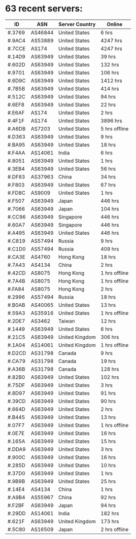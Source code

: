 # 63 recent servers:

| ID | ASN | Server Country | Online |
| ------ | ------ | ------ | ------ |
| #.3769 | AS46844 | United States | 6 hrs |
| #.9AC4 | AS53889 | United States | 4247 hrs |
| #.7CCE | AS174 | United States | 4247 hrs |
| #.14D9 | AS63949 | United States | 39 hrs |
| #.602D | AS63949 | United States | 132 hrs |
| #.9701 | AS63949 | United States | 106 hrs |
| #.6D9C | AS63949 | United States | 1412 hrs |
| #.7B5B | AS63949 | United States | 414 hrs |
| #.512C | AS63949 | United States | 94 hrs |
| #.6EF8 | AS63949 | United States | 22 hrs |
| #.E6AF | AS174 | United States | 2 hrs |
| #.4F1F | AS174 | United States | 3896 hrs |
| #.A6DB | AS7203 | United States | 5 hrs offline |
| #.D363 | AS63949 | United States | 9 hrs |
| #.BA95 | AS63949 | United States | 18 hrs |
| #.F4AA | AS14061 | India | 6 hrs |
| #.8051 | AS63949 | United States | 1 hrs |
| #.3EB4 | AS63949 | United States | 56 hrs |
| #.DF83 | AS37963 | China | 34 hrs |
| #.F803 | AS63949 | United States | 67 hrs |
| #.FD8C | AS9009 | United States | 1 hrs |
| #.F507 | AS63949 | Japan | 446 hrs |
| #.7066 | AS63949 | Japan | 104 hrs |
| #.CC96 | AS63949 | Singapore | 446 hrs |
| #.60A7 | AS63949 | Singapore | 446 hrs |
| #.A495 | AS63949 | United States | 446 hrs |
| #.C819 | AS57494 | Russia | 9 hrs |
| #.C1D0 | AS57494 | Russia | 409 hrs |
| #.CA3E | AS4760 | Hong Kong | 18 hrs |
| #.7A43 | AS4134 | China | 2 hrs |
| #.42CD | AS8075 | Hong Kong | 1 hrs offline |
| #.7A4B | AS8075 | Hong Kong | 1 hrs offline |
| #.FA84 | AS8075 | Hong Kong | 2 hrs |
| #.2996 | AS57494 | Russia | 18 hrs |
| #.B0AB | AS40065 | United States | 13 hrs |
| #.59A3 | AS35916 | United States | 1 hrs offline |
| #.2DE7 | AS3462 | Taiwan | 12 hrs |
| #.1449 | AS63949 | United States | 6 hrs |
| #.21C5 | AS63949 | United Kingdom | 306 hrs |
| #.1A04 | AS14061 | United Kingdom | 1 hrs offline |
| #.D2CD | AS31798 | Canada | 9 hrs |
| #.CA79 | AS31798 | Canada | 19 hrs |
| #.A36B | AS31798 | Canada | 128 hrs |
| #.82B0 | AS63949 | United States | 102 hrs |
| #.75DF | AS63949 | United States | 3 hrs |
| #.8D97 | AS63949 | United States | 91 hrs |
| #.39CD | AS63949 | United States | 90 hrs |
| #.664D | AS63949 | United States | 2 hrs |
| #.B445 | AS63949 | United States | 13 hrs |
| #.07F7 | AS63949 | United States | 1 hrs offline |
| #.0E7E | AS63949 | United States | 16 hrs |
| #.165A | AS63949 | United States | 15 hrs |
| #.DDA9 | AS63949 | United States | 3 hrs |
| #.900C | AS63949 | United States | 16 hrs |
| #.285D | AS63949 | United States | 10 hrs |
| #.37D0 | AS63949 | United States | 1 hrs |
| #.9B9B | AS63949 | United States | 25 hrs |
| #.14E4 | AS4134 | China | 1 hrs |
| #.A9B4 | AS55967 | China | 92 hrs |
| #.F2BF | AS63949 | Japan | 94 hrs |
| #.29DD | AS14061 | India | 182 hrs |
| #.621F | AS63949 | United Kingdom | 173 hrs |
| #.5C80 | AS16509 | Japan | 2 hrs offline |

